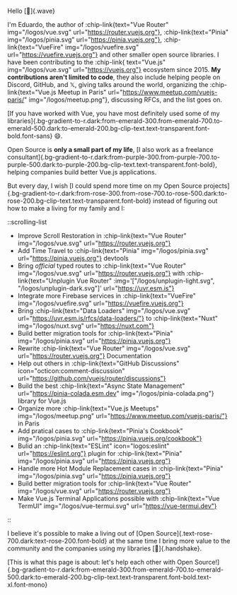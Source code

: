 Hello [👋]{.wave}

I'm Eduardo, the author of :chip-link{text="Vue Router" img="/logos/vue.svg" url="https://router.vuejs.org"}, :chip-link{text="Pinia" img="/logos/pinia.svg" url="https://pinia.vuejs.org"}, :chip-link{text="VueFire" img="/logos/vuefire.svg" url="https://vuefire.vuejs.org"} and other smaller open source libraries.
I have been contributing to the :chip-link{ text="Vue.js" img="/logos/vue.svg" url="https://vuejs.org"} ecosystem since 2015. **My contributions aren't limited to code**, they also include helping people on Discord, GitHub, and 𝕏, giving talks around the world, organizing the :chip-link{text="Vue.js Meetup in Paris" url="https://www.meetup.com/vuejs-paris/" img="/logos/meetup.png"}, discussing RFCs, and the list goes on.

[If you have worked with Vue, you have most definitely used some of my libraries]{.bg-gradient-to-r.dark:from-emerald-300.from-emerald-700.to-emerald-500.dark:to-emerald-200.bg-clip-text.text-transparent.font-bold.font-sans} 😄.

Open Source is **only a small part of my life**, [I also work as a freelance consultant]{.bg-gradient-to-r.dark:from-purple-300.from-purple-700.to-purple-500.dark:to-purple-200.bg-clip-text.text-transparent.font-bold}, helping companies build better Vue.js applications.

But every day, I wish [I could spend more time on my Open Source projects]{.bg-gradient-to-r.dark:from-rose-300.from-rose-700.to-rose-500.dark:to-rose-200.bg-clip-text.text-transparent.font-bold} instead of figuring out how to make a living for my family and I:

::scrolling-list

- Improve Scroll Restoration in :chip-link{text="Vue Router" img="/logos/vue.svg" url="https://router.vuejs.org"}
- Add Time Travel to :chip-link{text="Pinia" img="/logos/pinia.svg" url="https://pinia.vuejs.org"} devtools
- Bring _official_ typed routes to :chip-link{text="Vue Router" img="/logos/vue.svg" url="https://router.vuejs.org"} with :chip-link{text="Unplugin Vue Router" :img='["/logos/unplugin-light.svg", "/logos/unplugin-dark.svg"]' url="https://uvr.esm.is"}
- Integrate more Firebase services in :chip-link{text="VueFire" img="/logos/vuefire.svg" url="https://vuefire.vuejs.org"}
- Bring :chip-link{text="Data Loaders" img="/logos/vue.svg" url="https://uvr.esm.is/rfcs/data-loaders/"} to :chip-link{text="Nuxt" img="/logos/nuxt.svg" url="https://nuxt.com"}
- Build better migration tools for :chip-link{text="Pinia" img="/logos/pinia.svg" url="https://pinia.vuejs.org"}
- Rewrite :chip-link{text="Vue Router" img="/logos/vue.svg" url="https://router.vuejs.org"} Documentation
- Help out others in :chip-link{text="GitHub Discussions" icon="octicon:comment-discussion" url="https://github.com/vuejs/router/discussions"}
- Build the best :chip-link{text="Async State Management" url="https://pinia-colada.esm.dev" img="/logos/pinia-colada.png"} library for Vue.js
- Organize more :chip-link{text="Vue.js Meetups" img="/logos/meetup.png" url="https://www.meetup.com/vuejs-paris/"} in Paris
- Add pratical cases to :chip-link{text="Pinia's Cookbook" img="/logos/pinia.svg" url="https://pinia.vuejs.org/cookbook"}
- Bulid an :chip-link{text="ESLint" icon="logos:eslint" url="https://eslint.org"} plugin for :chip-link{text="Pinia" img="/logos/pinia.svg" url="https://pinia.vuejs.org"}
- Handle more Hot Module Replacement cases in :chip-link{text="Pinia" img="/logos/pinia.svg" url="https://pinia.vuejs.org"}
- Build better migration tools for :chip-link{text="Vue Router" img="/logos/vue.svg" url="https://router.vuejs.org"}
- Make Vue.js Terminal Applications possible with :chip-link{text="Vue TermUI" img="/logos/vue-termui.svg" url="https://vue-termui.dev"}

::

I believe it's possible to make a living out of [Open Source]{.text-rose-700.dark:text-rose-200.font-bold} at the same time I bring more value to the community and the companies using my libraries [🤝]{.handshake}.

[This is what this page is about: let's help each other with Open Source!]{.bg-gradient-to-r.dark:from-emerald-300.from-emerald-700.to-emerald-500.dark:to-emerald-200.bg-clip-text.text-transparent.font-bold.text-xl.font-mono}
